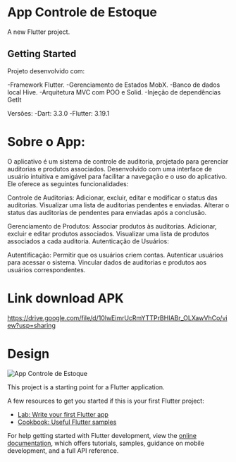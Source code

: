 # App Controle de Estoque

A new Flutter project.

## Getting Started

Projeto desenvolvido com:

-Framework Flutter.
-Gerenciamento de Estados MobX.
-Banco de dados local Hive.
-Arquitetura MVC com POO e Solid.
-Injeção de dependências GetIt

Versões:
-Dart: 3.3.0
-Flutter: 3.19.1



# Sobre o App:


O aplicativo é um sistema de controle de auditoria, projetado para gerenciar auditorias e produtos associados. Desenvolvido com uma interface de usuário intuitiva e amigável para facilitar a navegação e o uso do aplicativo. Ele oferece as seguintes funcionalidades:

Controle de Auditorias:
Adicionar, excluir, editar e modificar o status das auditorias.
Visualizar uma lista de auditorias pendentes e enviadas.
Alterar o status das auditorias de pendentes para enviadas após a conclusão.

Gerenciamento de Produtos:
Associar produtos às auditorias.
Adicionar, excluir e editar produtos associados.
Visualizar uma lista de produtos associados a cada auditoria.
Autenticação de Usuários:

Autentificação:
Permitir que os usuários criem contas.
Autenticar usuários para acessar o sistema.
Vincular dados de auditorias e produtos aos usuários correspondentes.




# Link download APK
https://drive.google.com/file/d/10lwEimrUcRmYTTPrBHIABr_OLXawVhCo/view?usp=sharing




# Design
![App Controle de Estoque](https://github.com/dasilva5678/app_controle_estoque/assets/102528534/d91d92fc-b1d7-4ba4-bdb2-e2330b5260ff)






This project is a starting point for a Flutter application.

A few resources to get you started if this is your first Flutter project:

- [Lab: Write your first Flutter app](https://docs.flutter.dev/get-started/codelab)
- [Cookbook: Useful Flutter samples](https://docs.flutter.dev/cookbook)

For help getting started with Flutter development, view the
[online documentation](https://docs.flutter.dev/), which offers tutorials,
samples, guidance on mobile development, and a full API reference.
